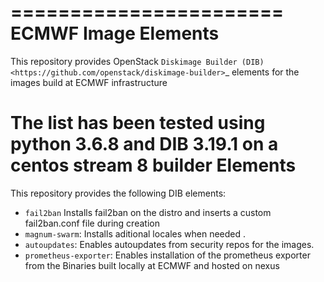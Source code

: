 
=======================
ECMWF Image Elements
=======================

This repository provides OpenStack `Diskimage Builder (DIB)
<https://github.com/openstack/diskimage-builder>`_ elements for the images build at ECMWF infrastructure

The list has been tested using python 3.6.8 and DIB 3.19.1 
on a centos stream 8 builder
Elements
========

This repository provides the following DIB elements:

* ``fail2ban`` Installs fail2ban on the distro and inserts a custom fail2ban.conf file during creation
* ``magnum-swarm``: Installs aditional locales when needed .
* ``autoupdates``: Enables autoupdates from security repos for the images.
* ``prometheus-exporter``: Enables installation of the prometheus exporter from the Binaries built locally at ECMWF and hosted on nexus

